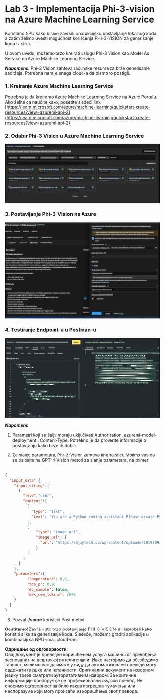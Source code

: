 # **Lab 3 - Implementacija Phi-3-vision na Azure Machine Learning Service**

Koristimo NPU kako bismo završili produkcijsko postavljanje lokalnog koda, a zatim želimo uvesti mogućnost korišćenja PHI-3-VISION za generisanje koda iz slika.

U ovom uvodu, možemo brzo kreirati uslugu Phi-3 Vision kao Model As Service na Azure Machine Learning Service.

***Napomena***: Phi-3 Vision zahteva računske resurse za brže generisanje sadržaja. Potrebna nam je snaga cloud-a da bismo to postigli.

### **1. Kreiranje Azure Machine Learning Service**

Potrebno je da kreiramo Azure Machine Learning Service na Azure Portalu. Ako želite da naučite kako, posetite sledeći link [https://learn.microsoft.com/azure/machine-learning/quickstart-create-resources?view=azureml-api-2](https://learn.microsoft.com/azure/machine-learning/quickstart-create-resources?view=azureml-api-2)

### **2. Odabir Phi-3 Vision u Azure Machine Learning Service**

![Katalog](../../../../../../../../../translated_images/vison_catalog.e04e9e5f2b6ff115fff30e793e54e617da07251c7b192e1a68e6b050917f45aa.sr.png)

### **3. Postavljanje Phi-3-Vision na Azure**

![Postavljanje](../../../../../../../../../translated_images/vision_deploy.c0582d08b5d49675c643f3bedc04ae106957304f3cd4702406fa08bea80ba213.sr.png)

### **4. Testiranje Endpoint-a u Postman-u**

![Testiranje](../../../../../../../../../translated_images/vision_test.fb4ff33607077153c7b5dcf37648dc5a9cb550824aeba89963e6b270314fc554.sr.png)

***Napomena***

1. Parametri koji se šalju moraju uključivati Authorization, azureml-model-deployment i Content-Type. Potrebno je da proverite informacije o postavljanju kako biste ih dobili.

2. Za slanje parametara, Phi-3-Vision zahteva link ka slici. Molimo vas da se oslonite na GPT-4-Vision metod za slanje parametara, na primer:

```json

{
  "input_data":{
    "input_string":[
      {
        "role":"user",
        "content":[ 
          {
            "type": "text",
            "text": "You are a Python coding assistant.Please create Python code for image "
          },
          {
              "type": "image_url",
              "image_url": {
                "url": "https://ajaytech.co/wp-content/uploads/2019/09/index.png"
              }
          }
        ]
      }
    ],
    "parameters":{
          "temperature": 0.6,
          "top_p": 0.9,
          "do_sample": false,
          "max_new_tokens": 2048
    }
  }
}

```

3. Pozvati **/score** koristeći Post metod

**Čestitamo**! Završili ste brzo postavljanje PHI-3-VISION-a i isprobali kako koristiti slike za generisanje koda. Sledeće, možemo graditi aplikacije u kombinaciji sa NPU-ima i cloud-om.

**Одрицање од одговорности**:  
Овај документ је преведен коришћењем услуга машинског превођења заснованих на вештачкој интелигенцији. Иако настојимо да обезбедимо тачност, молимо вас да имате у виду да аутоматизовани преводи могу садржати грешке или нетачности. Оригинални документ на изворном језику треба сматрати ауторитативним извором. За критичне информације препоручује се професионални људски превод. Не сносимо одговорност за било каква погрешна тумачења или неспоразуме који могу произаћи из коришћења овог превода.